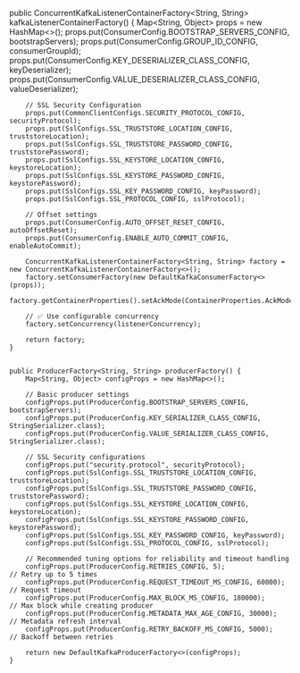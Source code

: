 public ConcurrentKafkaListenerContainerFactory<String, String> kafkaListenerContainerFactory() {
        Map<String, Object> props = new HashMap<>();
        props.put(ConsumerConfig.BOOTSTRAP_SERVERS_CONFIG, bootstrapServers);
        props.put(ConsumerConfig.GROUP_ID_CONFIG, consumerGroupId);
        props.put(ConsumerConfig.KEY_DESERIALIZER_CLASS_CONFIG, keyDeserializer);
        props.put(ConsumerConfig.VALUE_DESERIALIZER_CLASS_CONFIG, valueDeserializer);

        // SSL Security Configuration
        props.put(CommonClientConfigs.SECURITY_PROTOCOL_CONFIG, securityProtocol);
        props.put(SslConfigs.SSL_TRUSTSTORE_LOCATION_CONFIG, truststoreLocation);
        props.put(SslConfigs.SSL_TRUSTSTORE_PASSWORD_CONFIG, truststorePassword);
        props.put(SslConfigs.SSL_KEYSTORE_LOCATION_CONFIG, keystoreLocation);
        props.put(SslConfigs.SSL_KEYSTORE_PASSWORD_CONFIG, keystorePassword);
        props.put(SslConfigs.SSL_KEY_PASSWORD_CONFIG, keyPassword);
        props.put(SslConfigs.SSL_PROTOCOL_CONFIG, sslProtocol);
        
        // Offset settings
        props.put(ConsumerConfig.AUTO_OFFSET_RESET_CONFIG, autoOffsetReset);
        props.put(ConsumerConfig.ENABLE_AUTO_COMMIT_CONFIG, enableAutoCommit);

        ConcurrentKafkaListenerContainerFactory<String, String> factory = new ConcurrentKafkaListenerContainerFactory<>();
        factory.setConsumerFactory(new DefaultKafkaConsumerFactory<>(props));
        factory.getContainerProperties().setAckMode(ContainerProperties.AckMode.MANUAL_IMMEDIATE);

        // ✅ Use configurable concurrency
        factory.setConcurrency(listenerConcurrency);

        return factory;
    }


    public ProducerFactory<String, String> producerFactory() {
        Map<String, Object> configProps = new HashMap<>();

        // Basic producer settings
        configProps.put(ProducerConfig.BOOTSTRAP_SERVERS_CONFIG, bootstrapServers);
        configProps.put(ProducerConfig.KEY_SERIALIZER_CLASS_CONFIG, StringSerializer.class);
        configProps.put(ProducerConfig.VALUE_SERIALIZER_CLASS_CONFIG, StringSerializer.class);

        // SSL Security configurations
        configProps.put("security.protocol", securityProtocol);
        configProps.put(SslConfigs.SSL_TRUSTSTORE_LOCATION_CONFIG, truststoreLocation);
        configProps.put(SslConfigs.SSL_TRUSTSTORE_PASSWORD_CONFIG, truststorePassword);
        configProps.put(SslConfigs.SSL_KEYSTORE_LOCATION_CONFIG, keystoreLocation);
        configProps.put(SslConfigs.SSL_KEYSTORE_PASSWORD_CONFIG, keystorePassword);
        configProps.put(SslConfigs.SSL_KEY_PASSWORD_CONFIG, keyPassword);
        configProps.put(SslConfigs.SSL_PROTOCOL_CONFIG, sslProtocol);
        
        // Recommended tuning options for reliability and timeout handling
        configProps.put(ProducerConfig.RETRIES_CONFIG, 5);                          // Retry up to 5 times
        configProps.put(ProducerConfig.REQUEST_TIMEOUT_MS_CONFIG, 60000);          // Request timeout
        configProps.put(ProducerConfig.MAX_BLOCK_MS_CONFIG, 180000);               // Max block while creating producer
        configProps.put(ProducerConfig.METADATA_MAX_AGE_CONFIG, 30000);            // Metadata refresh interval
        configProps.put(ProducerConfig.RETRY_BACKOFF_MS_CONFIG, 5000);             // Backoff between retries

        return new DefaultKafkaProducerFactory<>(configProps);
    }



    
